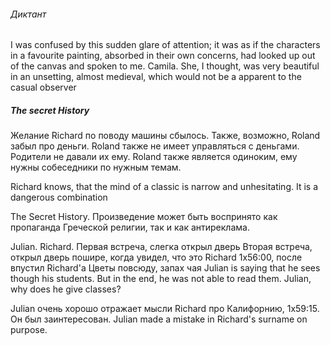 ###### Диктант
I was confused by this sudden glare of attention; it was as if the characters in a favourite painting, absorbed in their own concerns, had looked up out of the canvas and spoken to me. 
Camila. She, I thought, was very beautiful in an unsetting, almost medieval, which would not be a apparent to the casual observer
##### The secret History

Желание Richard по поводу машины сбылось. 
Также, возможно, Roland забыл про деньги. 
Roland также не имеет управляться с деньгами. Родители не давали их ему.
Roland также является одиноким, ему нужны собеседники по нужным темам.

Richard knows, that the mind of a classic is narrow and unhesitating. It is a dangerous combination

The Secret History. Произведение может быть воспринято как пропаганда Греческой религии, так и как антиреклама.

Julian. Richard. Первая встреча, слегка открыл дверь 
Вторая встреча, открыл дверь пошире, когда увидел, что это Richard 1х56:00, после впустил Richard'а
Цветы повсюду, запах чая
Julian is saying that he sees though his students. But in the end, he was not able to read them.
Julian, why does he give classes?

Julian очень хорошо отражает мысли Richard про Калифорнию, 1х59:15. Он был заинтересован.
Julian made a mistake in Richard's surname on purpose.

